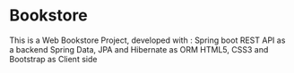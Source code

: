 # Bookstore
This is a Web Bookstore Project, developed with :
  Spring boot REST API as a backend
  Spring Data, JPA and Hibernate as ORM
  HTML5, CSS3 and Bootstrap as Client side
